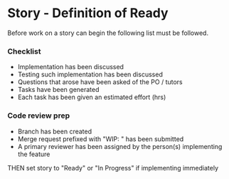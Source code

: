 # Story - Definition of Ready
Before work on a story can begin the following list must be followed.

### Checklist

- Implementation has been discussed
- Testing such implementation has been discussed
- Questions that arose have been asked of the PO / tutors
- Tasks have been generated
- Each task has been given an estimated effort (hrs)

### Code review prep
- Branch has been created
- Merge request prefixed with "WIP: " has been submitted
- A primary reviewer has been assigned by the person(s) implementing the feature


THEN set story to "Ready" or "In Progress" if implementing immediately